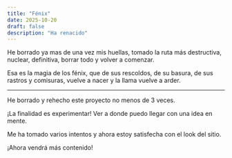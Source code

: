 ```yaml
---
title: "Fénix"
date: 2025-10-20
draft: false
description: "Ha renacido"
---
```


He borrado ya
mas de una vez mis huellas,
tomado la ruta más destructiva,
nuclear,
definitiva,
borrar todo y volver a comenzar.

Esa es la magia de los fénix,
que de sus rescoldos,
de su basura,
de sus rastros y comisuras,
vuelve a nacer
y la llama vuelve a arder.

---

He borrado y rehecho este proyecto no menos de 3 veces.

¡La finalidad es experimentar! Ver a donde puedo llegar con una idea en mente.

Me ha tomado varios intentos y ahora estoy satisfecha con el look del sitio.

¡Ahora vendrá más contenido!
